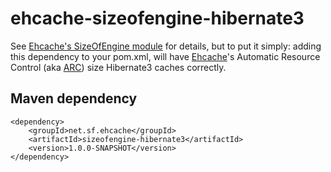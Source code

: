 ehcache-sizeofengine-hibernate3
===============================

See [Ehcache's SizeOfEngine module](http://terracotta-oss.github.io/ehcache-sizeofengine/) for details, but to put it simply: adding this dependency to your pom.xml, will have [Ehcache](http://www.ehcache.org)'s Automatic Resource Control (aka [ARC](http://ehcache.org/documentation/arc)) size Hibernate3 caches correctly.

Maven dependency
----------------

	<dependency>
		<groupId>net.sf.ehcache</groupId>
		<artifactId>sizeofengine-hibernate3</artifactId>
		<version>1.0.0-SNAPSHOT</version>
	</dependency>